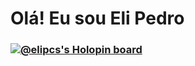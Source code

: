 # Olá! Eu sou Eli Pedro

### [![@elipcs's Holopin board](https://holopin.me/elipcs)](https://holopin.io/@elipcs)

